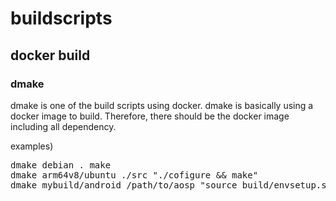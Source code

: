 # buildscripts

## docker build

### dmake 

dmake is one of the build scripts using docker. dmake is basically using a docker image to build. 
Therefore, there should be the docker image including all dependency. 

examples)
<pre>
dmake debian . make
dmake arm64v8/ubuntu ./src "./cofigure && make"
dmake mybuild/android /path/to/aosp "source build/envsetup.sh; m com.example.test"
</pre>
